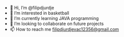 - 👋 Hi, I’m @filipdjurdje
- 👀 I’m interested in basketball
- 🌱 I’m currently learning JAVA programming
- 💞️ I’m looking to collaborate on future projects
- 📫 How to reach me filipdjurdjevac12356@gmail.com
   

<!---
filipdjurdje/filipdjurdje is a ✨ special ✨ repository because its `README.md` (this file) appears on your GitHub profile.
You can click the Preview link to take a look at your changes.
--->
